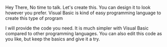 Hey There,
No time to talk. Let's create this.
You can design it to look however you prefer.
Visual Basic is kind of easy programming language to create this type of program

I will provide the code you need. It is much simpler with Visual Basic compared to other programming languages.
You can also edit this code as you like, but keep the basics and give it a try.

